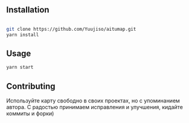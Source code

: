 ## Installation

```bash

git clone https://github.com/Yuujiso/aitumap.git
yarn install

```

## Usage

```bash
yarn start
```

## Contributing

Используйте карту свободно в своих проектах, но с упоминанием автора.
С радостью принимаем исправления и улучшения, кидайте коммиты и форки)
